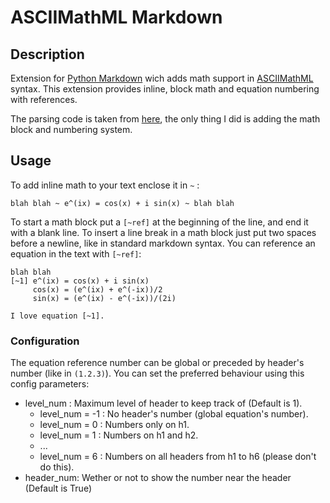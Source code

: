 ASCIIMathML Markdown
====================

Description
-----------
Extension for [Python Markdown][python-markdown] wich adds math support in [ASCIIMathML][] syntax. 
This extension provides inline, block math and equation numbering with references.

The parsing code is taken from [here][python-asciimathml], the only thing I did is adding the math block and numbering system.

Usage
------
To add inline math to your text enclose it in `~` :
    
    blah blah ~ e^(ix) = cos(x) + i sin(x) ~ blah blah

To start a math block put a `[~ref]` at the beginning of the line, and end it with a blank line.
To insert a line break in a math block just put two spaces before a newline, like in standard markdown syntax.
You can reference an equation in the text with `[~ref]`:

    blah blah
    [~1] e^(ix) = cos(x) + i sin(x)  
         cos(x) = (e^(ix) + e^(-ix))/2
         sin(x) = (e^(ix) - e^(-ix))/(2i)

    I love equation [~1].

### Configuration ###

The equation reference number can be global or preceded by header's number (like in `(1.2.3)`).
You can set the preferred behaviour using this config parameters:

- level_num : Maximum level of header to keep track of (Default is 1).
    * level_num = -1 : No header's number (global equation's number).
    * level_num = 0 : Numbers only on h1.
    * level_num = 1 : Numbers on h1 and h2.
    * ...
    * level_num = 6 : Numbers on all headers from h1 to h6 (please don't do this).
- header_num: Wether or not to show the number near the header (Default is True)


[ASCIIMathML]: http://www1.chapman.edu/~jipsen/mathml/asciimath.html
[python-markdown]:https://pypi.python.org/pypi/Markdown
[python-asciimathml]: https://github.com/favalex/python-asciimathml

